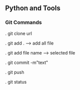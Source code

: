 ## Python and Tools
### Git Commands

. git clone url

. git add . --> add all file

. git add file name  --> selected file

. git commit -m"text"

. git push

. git status


